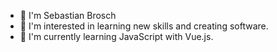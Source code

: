 - 👋 I'm Sebastian Brosch
- 👀 I'm interested in learning new skills and creating software.
- 🌱 I'm currently learning JavaScript with Vue.js.
